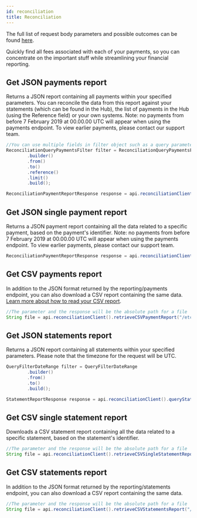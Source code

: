 ```yaml
---
id: reconciliation
title: Reconciliation
---
```


The full list of request body parameters and possible outcomes can be found [here](https://api-reference.checkout.com/#tag/Reconciliation).

Quickly find all fees associated with each of your payments, so you can concentrate on the important stuff while streamlining your financial reporting.

## Get JSON payments report

Returns a JSON report containing all payments within your specified parameters. You can reconcile the data from this report against your statements (which can be found in the Hub), the list of payments in the Hub (using the Reference field) or your own systems. Note: no payments from before 7 February 2019 at 00.00.00 UTC will appear when using the payments endpoint. To view earlier payments, please contact our support team.

```java
//You can use multiple fields in filter object such as a query parameter request
ReconciliationQueryPaymentsFilter filter = ReconciliationQueryPaymentsFilter
        .builder()
        .from()
        .to()
        .reference()
        .limit()
        .build();

ReconciliationPaymentReportResponse response = api.reconciliationClient().queryPaymentsReport(filter).get();
```

## Get JSON single payment report

Returns a JSON payment report containing all the data related to a specific payment, based on the payment's identifier. Note: no payments from before 7 February 2019 at 00.00.00 UTC will appear when using the payments endpoint. To view earlier payments, please contact our support team.

```java
ReconciliationPaymentReportResponse response = api.reconciliationClient().singlePaymentReportAsync(paymentId).get();
```

## Get CSV payments report

In addition to the JSON format returned by the reporting/payments endpoint, you can also download a CSV report containing the same data. [Learn more about how to read your CSV report](https://docs.checkout.com/reporting-and-insights/reconciliation-api/payments-endpoint#Paymentsendpoint-HowtoreadtheCSVfile).

```java
//The parameter and the response will be the absolute path for a file
String file = api.reconciliationClient().retrieveCSVPaymentReport("/etc/foo/payment_report.csv").get();
```

## Get JSON statements report

Returns a JSON report containing all statements within your specified parameters. Please note that the timezone for the request will be UTC.

```java
QueryFilterDateRange filter = QueryFilterDateRange
        .builder()
        .from()
        .to()
        .build();

StatementReportResponse response = api.reconciliationClient().queryStatementsReport(filter).get();
```

## Get CSV single statement report

Downloads a CSV statement report containing all the data related to a specific statement, based on the statement's identifier.

```java
//The parameter and the response will be the absolute path for a file
String file = api.reconciliationClient().retrieveCSVSingleStatementReport("/etc/foo/single_statement_report.csv").get();
```

## Get CSV statements report

In addition to the JSON format returned by the reporting/statements endpoint, you can also download a CSV report containing the same data.

```java
//The parameter and the response will be the absolute path for a file
String file = api.reconciliationClient().retrieveCSVStatementsReport("/etc/foo/statement_report.csv").get();
```

